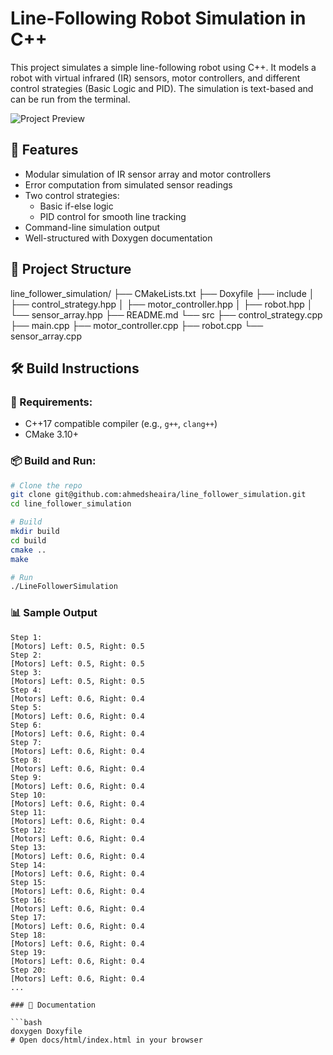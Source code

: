 # Line-Following Robot Simulation in C++

This project simulates a simple line-following robot using C++. It models a robot with virtual infrared (IR) sensors, motor controllers, and different control strategies (Basic Logic and PID). The simulation is text-based and can be run from the terminal.

![Project Preview](./project_image.png)

## 🔧 Features

- Modular simulation of IR sensor array and motor controllers
- Error computation from simulated sensor readings
- Two control strategies:
  - Basic if-else logic
  - PID control for smooth line tracking
- Command-line simulation output
- Well-structured with Doxygen documentation

## 📁 Project Structure

line_follower_simulation/
├── CMakeLists.txt
├── Doxyfile
├── include
│   ├── control_strategy.hpp
│   ├── motor_controller.hpp
│   ├── robot.hpp
│   └── sensor_array.hpp
├── README.md
└── src
    ├── control_strategy.cpp
    ├── main.cpp
    ├── motor_controller.cpp
    ├── robot.cpp
    └── sensor_array.cpp

## 🛠️ Build Instructions

### 🔧 Requirements:
- C++17 compatible compiler (e.g., `g++`, `clang++`)
- CMake 3.10+

### 📦 Build and Run:

```bash
# Clone the repo
git clone git@github.com:ahmedsheaira/line_follower_simulation.git
cd line_follower_simulation

# Build
mkdir build
cd build
cmake ..
make

# Run
./LineFollowerSimulation
```

### 📊 Sample Output

```text
Step 1:
[Motors] Left: 0.5, Right: 0.5
Step 2:
[Motors] Left: 0.5, Right: 0.5
Step 3:
[Motors] Left: 0.5, Right: 0.5
Step 4:
[Motors] Left: 0.6, Right: 0.4
Step 5:
[Motors] Left: 0.6, Right: 0.4
Step 6:
[Motors] Left: 0.6, Right: 0.4
Step 7:
[Motors] Left: 0.6, Right: 0.4
Step 8:
[Motors] Left: 0.6, Right: 0.4
Step 9:
[Motors] Left: 0.6, Right: 0.4
Step 10:
[Motors] Left: 0.6, Right: 0.4
Step 11:
[Motors] Left: 0.6, Right: 0.4
Step 12:
[Motors] Left: 0.6, Right: 0.4
Step 13:
[Motors] Left: 0.6, Right: 0.4
Step 14:
[Motors] Left: 0.6, Right: 0.4
Step 15:
[Motors] Left: 0.6, Right: 0.4
Step 16:
[Motors] Left: 0.6, Right: 0.4
Step 17:
[Motors] Left: 0.6, Right: 0.4
Step 18:
[Motors] Left: 0.6, Right: 0.4
Step 19:
[Motors] Left: 0.6, Right: 0.4
Step 20:
[Motors] Left: 0.6, Right: 0.4
...

### 📘 Documentation

```bash
doxygen Doxyfile
# Open docs/html/index.html in your browser
```
